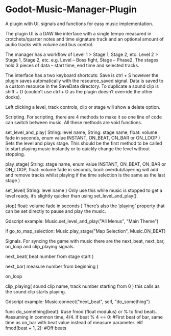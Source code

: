 # Godot-Music-Manager-Plugin
A plugin with UI, signals and functions for easy music implementation.

The plugin UI is a DAW like interface with a single tempo measured in crotchets/quarter notes and time signature track and an optional amount of audio tracks with volume and bus control.

The manager has a workflow of Level 1 > Stage 1, Stage 2, etc. Level 2 > Stage 1, Stage 2, etc. e.g. Level – Boss fight, Stage – Phase2. The stages hold 3 pieces of data – start time, end time and selected tracks.

The interface has a two keyboard shortcuts:
Save is ctrl + S however the plugin saves automatically with the resource_saved signal. Data is saved to a custom resource in the SaveData directory.
To duplicate a sound clip is shift + D (couldn’t use ctrl + D as the plugin doesn’t override the other docks).

Left clicking a level, track controls, clip or stage will show a delete option.


Scripting.
For scripting, there are 4 methods to make it so one line of code can switch between music. All these methods are void functions.

set_level_and_play( String: level name, String: stage name, float: volume fade in seconds, enum value INSTANT, ON_BEAT, ON_BAR or ON_LOOP )
Sets the level and plays stage. This should be the first method to be called to start playing music instantly or to quickly change the level without stopping.

play_stage( String: stage name, enum value INSTANT, ON_BEAT, ON_BAR or ON_LOOP, float: volume fade in seconds, bool: overdub/layering will add and remove tracks whilst playing if the time selection is the same as the last stage )

set_level( String: level name ) Only use this while music is stopped to get a level ready, it’s slightly quicker than using set_level_and_play().

stop( float: volume fade in seconds )
There’s also the ‘playing’ property that can be set directly to pause and play the music.

Gdscript example:
Music.set_level_and_play("All Menus", "Main Theme")

if go_to_map_selection:
    Music.play_stage("Map Selection", Music.ON_BEAT)

Signals.
For syncing the game with music there are the next_beat, next_bar, on_loop and clip_playing signals.

next_beat( beat number from stage start )

next_bar( measure number from beginning )

on_loop

clip_playing( sound clip name, track number starting from 0 ) this calls as the sound clip starts playing.

Gdscript example:
Music.connect("next_beat", self, "do_something")

func do_something(beat):
    #use fmod (float modulus) or % to find beats.
    #assuming in common time, 4/4.
    if beat % 4 == 0:
        #First beat of bar, same time as on_bar with beat value instead of measure parameter.
    elif fmod(beat + 1, 2):
        #Off beats
